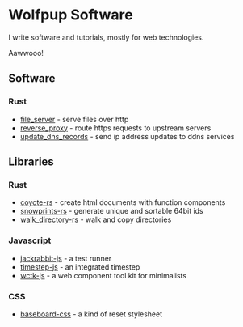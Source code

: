 # Wolfpup Software

I write software and tutorials, mostly for web technologies.

Aawwooo!

## Software

### Rust

- [file_server](https://github.com/wolfpup-software/file_server) - serve files over http
- [reverse_proxy](https://github.com/wolfpup-software/reverse_proxy) - route https requests to upstream servers
- [update_dns_records](https://github.com/wolfpup-software/update_dns_records) - send ip address updates to ddns services

## Libraries

### Rust

- [coyote-rs](https://github.com/wolfpup-software/coyote-rs) - create html documents with function components
- [snowprints-rs](https://github.com/wolfpup-software/snowprints-rs) - generate unique and sortable 64bit ids
- [walk_directory-rs](https://github.com/wolfpup-software/walk_directory-rs) - walk and copy directories

### Javascript

- [jackrabbit-js](https://github.com/wolfpup-software/jackrabbit-js) - a test runner
- [timestep-js](https://github.com/wolfpup-software/timestep-js) - an integrated timestep
- [wctk-js](https://github.com/wolfpup-software/wctk-js) - a web component tool kit for minimalists

### CSS

- [baseboard-css](https://github.com/wolfpup-software/baseboard-css) - a kind of reset stylesheet

